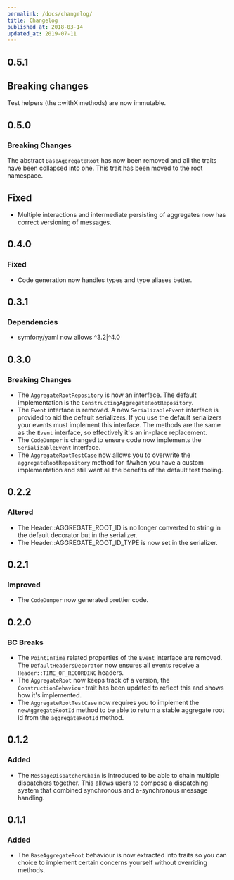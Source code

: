 ```yaml
---
permalink: /docs/changelog/
title: Changelog
published_at: 2018-03-14
updated_at: 2019-07-11
---
```


## 0.5.1

## Breaking changes

Test helpers (the ::withX methods) are now immutable.

## 0.5.0

### Breaking Changes

The abstract `BaseAggregateRoot` has now been removed and all the traits have
been collapsed into one. This trait has been moved to the root namespace.

## Fixed

* Multiple interactions and intermediate persisting of aggregates now has correct
  versioning of messages.

## 0.4.0

### Fixed

* Code generation now handles types and type aliases better.

## 0.3.1

### Dependencies

* symfony/yaml now allows ^3.2\|^4.0

## 0.3.0

### Breaking Changes

* The `AggregateRootRepository` is now an interface. The default implementation
  is the `ConstructingAggregateRootRepository`.
* The `Event` interface is removed. A new `SerializableEvent` interface is provided
  to aid the default serializers. If you use the default serializers your events
  must implement this interface. The methods are the same as the `Event` interface,
  so effectively it's an in-place replacement.
* The `CodeDumper` is changed to ensure code now implements the `SerializableEvent`
  interface.
* The `AggregateRootTestCase` now allows you to overwrite the `aggregateRootRepository`
  method for if/when you have a custom implementation and still want all the benefits
  of the default test tooling.

## 0.2.2

### Altered

* The Header::AGGREGATE_ROOT_ID is no longer converted to string in the default decorator but in the serializer.
* The Header::AGGREGATE_ROOT_ID_TYPE is now set in the serializer.

## 0.2.1

### Improved

* The `CodeDumper` now generated prettier code.

## 0.2.0

### BC Breaks

* The `PointInTime` related properties of the `Event` interface are
  removed. The `DefaultHeadersDecorator` now ensures all events receive
  a `Header::TIME_OF_RECORDING` headers.
* The `AggregateRoot` now keeps track of a version, the `ConstructionBehaviour`
  trait has been updated to reflect this and shows how it's implemented.
* The `AggregateRootTestCase` now requires you to implement the `newAggregateRootId`
  method to be able to return a stable aggregate root id from the
  `aggregateRootId` method.
  
## 0.1.2

### Added

* The `MessageDispatcherChain` is introduced to be able to chain multiple
  dispatchers together. This allows users to compose a dispatching system
  that combined synchronous and a-synchronous message handling.
  
## 0.1.1

### Added

* The `BaseAggregateRoot` behaviour is now extracted into traits so you can
  choice to implement certain concerns yourself without overriding methods.
